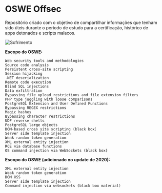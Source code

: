 # OSWE Offsec

Repositório criado com o objetivo de compartilhar informações que tenham sido úteis durante o período de estudo para a certificação, histórico de apps detonados e scripts malacos. 



![Sofrimento](https://media1.tenor.com/images/60111b61117370b26302b09cbc4d828a/tenor.gif?itemid=7283047)

**Escopo do OSWE:**
```
Web security tools and methodologies
Source code analysis
Persistent cross-site scripting
Session hijacking
.NET deserialization
Remote code execution
Blind SQL injections
Data exfiltration
Bypassing file upload restrictions and file extension filters
PHP type juggling with loose comparisons
PostgreSQL Extension and User Defined Functions
Bypassing REGEX restrictions
Magic hashes
Bypassing character restrictions
UDF reverse shells
PostgreSQL large objects
DOM-based cross site scripting (black box)
Server side template injection
Weak random token generation
XML external entity injection
RCE via database functions
OS command injection via WebSockets (black box)
```

**Escopo do OSWE (adicionado no update de 2020):**
```
XML external entity injection
Weak random token generation
DOM XSS
Server side template injection
Command injection via websockets (black box material)
```

